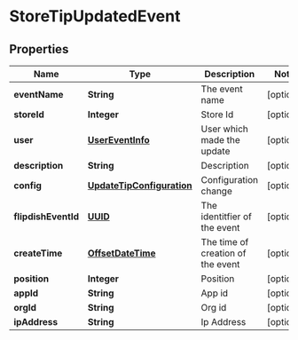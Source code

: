 
# StoreTipUpdatedEvent

## Properties
Name | Type | Description | Notes
------------ | ------------- | ------------- | -------------
**eventName** | **String** | The event name |  [optional]
**storeId** | **Integer** | Store Id |  [optional]
**user** | [**UserEventInfo**](UserEventInfo.md) | User which made the update |  [optional]
**description** | **String** | Description |  [optional]
**config** | [**UpdateTipConfiguration**](UpdateTipConfiguration.md) | Configuration change |  [optional]
**flipdishEventId** | [**UUID**](UUID.md) | The identitfier of the event |  [optional]
**createTime** | [**OffsetDateTime**](OffsetDateTime.md) | The time of creation of the event |  [optional]
**position** | **Integer** | Position |  [optional]
**appId** | **String** | App id |  [optional]
**orgId** | **String** | Org id |  [optional]
**ipAddress** | **String** | Ip Address |  [optional]



